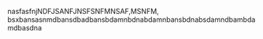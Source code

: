 nasfasfnjNDFJSANFJNSFSNFMNSAF,MSNFM,
bsxbansasnmdbansdbadbansbdamnbdnabdamnbansbdnabsdamndbambdamdbasdna